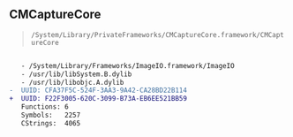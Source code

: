 ## CMCaptureCore

> `/System/Library/PrivateFrameworks/CMCaptureCore.framework/CMCaptureCore`

```diff

   - /System/Library/Frameworks/ImageIO.framework/ImageIO
   - /usr/lib/libSystem.B.dylib
   - /usr/lib/libobjc.A.dylib
-  UUID: CFA37F5C-524F-3AA3-9A42-CA28BD22B114
+  UUID: F22F3005-620C-3099-B73A-EB6EE521BB59
   Functions: 6
   Symbols:   2257
   CStrings:  4065

```
